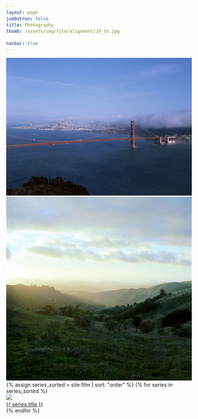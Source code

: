 ```yaml
---
layout: page
jumbotron: false
title: Photography
thumb: /assets/img/film/alignment/29_tn.jpg

navbar: true
---
```


<div class="img-box series-thumb">
  <img src="/assets/img/film/selected/goldengate.jpg"/>
</div>

<div class="img-box series-thumb">
  <img src="/assets/img/film/selected/montebello.jpg"/>
</div>

<div class="series-thumb-container">
{% assign series_sorted = site.film | sort: "order" %}
{% for series in series_sorted %}
  <div class="img-box series-thumb">
    <a href="{{ series.url }}">
      <img src="/assets/img/film/{{ series.key }}/{{ series.key_photo }}_tn.jpg"/>
      <div class="caption">
        {{ series.title }}
      </div>
    </a>
  </div>
{% endfor %}
</div>